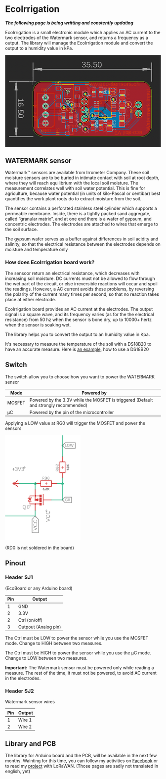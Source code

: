 # EcoIrrigation

***The following page is being writting and constently updating***

EcoIrrigation is a small electronic module which applies an AC current to the two electrodes of the Watermark sensor, and returns a frequency as a output.
The library will manage the EcoIrrigation module and convert the output to a humidity value in kPa.


![alt PCB](https://github.com/ecosensors/EcoIrrigation/blob/main/Assets/pcb-ecoirrigation.png)

## WATERMARK sensor
Watermark™ sensors are available from Irrometer Company. These soil moisture sensors are to be buried in intimate contact with soil at root depth, where they will reach equilibrium with the local soil moisture. The measurement correlates well with soil water potential. This is fine for agriculture, because water potential (in units of kilo-Pascal or centibar) best quantifies the work plant roots do to extract moisture from the soil.

The sensor contains a perforated stainless steel cylinder which supports a permeable membrane. Inside, there is a tightly packed sand aggregate, called “granular matrix”, and at one end there is a wafer of gypsum, and concentric electrodes. The electrodes are attached to wires that emerge to the soil surface.

The gypsum wafer serves as a buffer against differences in soil acidity and salinity, so that the electrical resistance between the electrodes depends on moisture and temperature only

### How does EcoIrrigation board work?
The sensoor return an electrical resistance, which decreases with increasing soil moisture. 
DC currents must not be allowed to flow through the wet part of the circuit, or else irreversible reactions will occur and spoil the readings. However, a AC current  avoids these problems, by reversing the polarity of the current many times per second, so that no reaction takes place at either electrode.

EcoIrrigation board provides an AC current at the electrodes. The output signal is a square wave, and its frequency varies (as for the the electrical resistance) from 50 hz when the sensor is bone dry, up to 10000+ hertz when the sensor is soaking wet.

The library helps you to convert the output to an humidity value in Kpa.

It's necessary to measure the temperature of the soil with a DS18B20 to have an accurate measure. Here is [an example](https://github.com/ecosensors/EcoBoard/blob/master/examples/multi-ds18b20/multi-ds18b20.ino), how to use a DS18B20


## Switch
The switch allow you to choose how you want to power the WATERMARK sensor


Mode |  Powered by
--- | ---
MOSFET | Powered by the 3.3V while the MOSFET is triggered (Default and strongly recommended)
µC | Powered by the pin of the microcontroller

Applying a LOW value at RG0 will trigger the MOSFET and power the sensors

![alt MOSFET](https://github.com/ecosensors/EcoIrrigation/blob/main/Assets/mosfet.png)

(RD0 is not soldered in the board)

## Pinout

### Header SJ1
(EcoBoard or any Arduino board)

Pin | Output
--- | ---
1 | GND
2 | 3.3V
2 | Ctrl (on/off)
3 | Outpout (Analog pin)

The Ctrl must be LOW to power the sensor while you use the MOSFET mode. Change to HIGH between two measures.

The Ctrl must be HIGH to power the sensor while you use the µC mode. Change to LOW between two measures.



**Important:** The Watermark sensor must be powered only while reading a measure. The rest of the time, it must not be powered, to avoid AC current in the electrodes. 

### Header SJ2
Watermark sensor wires

Pin | Output
--- | ---
1 | Wire 1
2 | Wire 2




## Library and PCB
The library for Arduino board and the PCB, will be available in the next few months. Wainting for this time, you can follow my activities on [Facebook](https://www.facebook.com/ecosensors) or to read my [project](https://eco-sensors.ch/smart-irrigation/) with LoRaWAN. (Those pages are sadly not translated in english, yet)